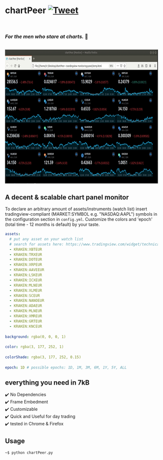 # chartPeer  [![Tweet](https://img.shields.io/twitter/url/http/shields.io.svg?style=social)](https://twitter.com/intent/tweet?text=Get%20over%20170%20free%20design%20blocks%20based%20on%20Bootstrap%204&url=https://www.froala.com/design-blocks&via=froala&hashtags=bootstrap,design,templates,blocks,developers)

<br>

### *For the men who stare at charts.*  :goat:

<br>

<img src="demo.gif" width="780" height="440" />

<br>

## A decent & scalable chart panel monitor
To declare an arbitrary amount of assets/instruments (watch list) insert tradingview-compliant (MARKET:SYMBOL e.g. "NASDAQ:AAPL")
symbols in the configuration section in `config.yml`. Customize the colors and 'epoch' (total time - 12 months is default) by your taste.


```yaml
assets:
  # put any asset on your watch list
  # search for assets here: https://www.tradingview.com/widget/technical-analysis/
  - KRAKEN:XBTEUR
  - KRAKEN:TRXEUR
  - KRAKEN:DOTEUR
  - KRAKEN:XRPEUR
  - KRAKEN:AAVEEUR
  - KRAKEN:LSKEUR
  - KRAKEN:ICXEUR
  - KRAKEN:MLNEUR
  - KRAKEN:XLMEUR
  - KRAKEN:SCEUR
  - KRAKEN:NANOEUR
  - KRAKEN:ADAEUR
  - KRAKEN:MLNEUR
  - KRAKEN:XMREUR
  - KRAKEN:GRTEUR
  - KRAKEN:KNCEUR

background: rgba(0, 0, 0, 1)  

color: rgba(3, 177, 252, 1)

colorShade: rgba(3, 177, 252, 0.15)

epoch: 1D # possible epochs: 1D, 1M, 3M, 6M, 1Y, 5Y, ALL
```
## everything you need in 7kB 

:heavy_check_mark: No Dependencies <br>
:heavy_check_mark: Frame Embedment <br>
:heavy_check_mark: Customizable <br>
:heavy_check_mark: Quick and Useful for day trading <br>
:heavy_check_mark: tested in Chrome & Firefox <br>

## Usage
```bash 
~$ python chartPeer.py
```

